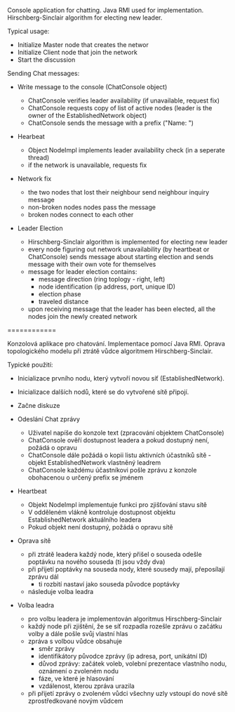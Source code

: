 

Console application for chatting. Java RMI used for implementation. Hirschberg-Sinclair algorithm for electing new leader.

Typical usage: 
- Initialize Master node that creates the networ
- Initialize Client node that join the network
- Start the discussion

Sending Chat messages:
- Write message to the console (ChatConsole object)
    - ChatConsole verifies leader availability (if unavailable, request fix)
    - ChatConsole requests copy of list of active nodes (leader is the owner of the EstablishedNetwork object)
    - ChatConsole sends the message with a prefix ("Name: ")
    
- Hearbeat
    - Object NodeImpl implements leader availability check (in a seperate thread)
    - if the network is unavailable, requests fix
    
- Network fix
    - the two nodes that lost their neighbour send neighbour inquiry message
    - non-broken nodes nodes pass the message
    - broken nodes connect to each other

- Leader Election
    - Hirschberg-Sinclair algorithm is implemented for electing new leader 
    - every node figuring out network unavailability (by heartbeat or ChatConsole) sends message about starting election and sends message with their own vote for themselves
    - message for leader election contains:
        - message direction (ring toplogy - right, left)
        - node identification (ip address, port, unique ID)
        - election phase
        - traveled distance
    - upon receiving message that the leader has been elected, all the nodes join the newly created network

============

Konzolová aplikace pro chatování. Implementace pomocí Java RMI. Oprava topologického modelu při ztrátě vůdce algoritmem Hirschberg-Sinclair. 

Typické použití:

- Inicializace prvního nodu, který vytvoří novou síť (EstablishedNetwork).
- Inicializace dalších nodů, které se do vytvořené sítě připojí.
- Začne diskuze

- Odeslání Chat zprávy
    - Uživatel napíše do konzole text (zpracování objektem ChatConsole)
    - ChatConsole ověří dostupnost leadera a pokud dostupný není, požádá o opravu
    - ChatConsole dále požádá o kopii listu aktivních účastníků sítě - objekt EstablishedNetwork vlastněný leadrem
    - ChatConsole každému účastníkovi pošle zprávu z konzole obohacenou o určený prefix se jménem
    
- Heartbeat
    - Objekt NodeImpl implementuje funkci pro zjišťování stavu sítě 
    - V odděleném vlákně kontroluje dostupnost objektu EstablishedNetwork aktuálního leadera
    - Pokud objekt není dostupný, požádá o opravu sítě     
    
- Oprava sítě
    - při ztrátě leadera každý node, který přišel o souseda odešle poptávku na nového souseda (ti jsou vždy dva)
    - při přijetí poptávky na souseda nody, které sousedy mají, přeposílají zprávu dál
        - ti rozbití nastaví jako souseda původce poptávky
    - následuje volba leadra
    
- Volba leadra
    - pro volbu leadera je implementován algoritmus Hirschberg-Sinclair
    - každý node při zjištění, že se síť rozpadla rozešle zprávu o začátku volby a dále pošle svůj vlastní hlas
    - zpráva s volbou vůdce obsahuje
        - směr zprávy
        - identifikátory původce zprávy (ip adresa, port, unikátní ID)
        - důvod zprávy: začátek voleb, volební prezentace vlastního nodu, oznámení o zvoleném nodu
        - fáze, ve které je hlasování
        - vzdálenost, kterou zpráva urazila
    - při přijetí zprávy o zvoleném vůdci všechny uzly vstoupí do nové sítě zprostředkované novým vůdcem